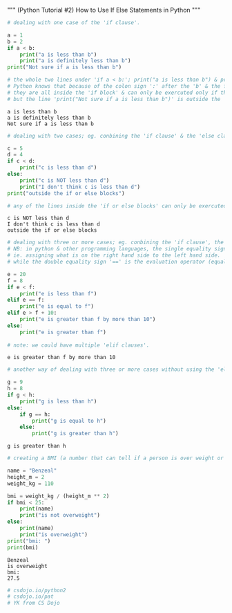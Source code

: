 """ (Python Tutorial #2) How to Use If Else Statements in Python """

```python
# dealing with one case of the 'if clause'. 

a = 1
b = 2
if a < b:
    print("a is less than b")
    print("a is definitely less than b")
print("Not sure if a is less than b")

# the whole two lines under 'if a < b:'; print("a is less than b") & print("a is definitely not less than b") is called an 'if clause'.
# Python knows that because of the colon sign ':' after the 'b' & the four spaces before the 'print()'.
# they are all inside the 'if block' & can only be exercuted only if the 'if clause' is valid. 
# but the line 'print("Not sure if a is less than b")' is outside the 'if block', thus not influenced by the 'if clause'.
```

    a is less than b
    a is definitely less than b
    Not sure if a is less than b
    


```python
# dealing with two cases; eg. conbining the 'if clause' & the 'else clause'.

c = 5
d = 4
if c < d:
    print("c is less than d")
else:    
    print("c is NOT less than d")
    print("I don't think c is less than d")
print("outside the if or else blocks")

# any of the lines inside the 'if or else blocks' can only be exercuted only if either the 'if or else clause' is valid.
```

    c is NOT less than d
    I don't think c is less than d
    outside the if or else blocks
    


```python
# dealing with three or more cases; eg. conbining the 'if clause', the 'elif clause' & the 'else clause'.
# NB: in python & other programming languages, the single equality sign '=' is an assignment operator; 
# ie. assigning what is on the right hand side to the left hand side.
# while the double equality sign '==' is the evaluation operator (equal to); ie. checking if two variables are are equal.

e = 20
f = 8
if e < f:
    print("e is less than f")
elif e == f:
    print("e is equal to f")
elif e > f + 10:
    print("e is greater than f by more than 10")    
else:    
    print("e is greater than f")
    
# note: we could have multiple 'elif clauses'.
```

    e is greater than f by more than 10
    


```python
# another way of dealing with three or more cases without using the 'elif clause'.

g = 9
h = 8
if g < h:
    print("g is less than h")
else:
    if g == h:
        print("g is equal to h")
    else:
        print("g is greater than h")
```

    g is greater than h
    


```python
# creating a BMI (a number that can tell if a person is over weight or not, depending on their height & weight) calculator. 

name = "Benzeal"
height_m = 2
weight_kg = 110

bmi = weight_kg / (height_m ** 2)
if bmi < 25:
    print(name)
    print("is not overweight")
else:
    print(name)
    print("is overweight")
print("bmi: ")
print(bmi)
```

    Benzeal
    is overweight
    bmi: 
    27.5
    


```python
# csdojo.io/python2
# csdojo.io/pat
# YK from CS Dojo
```
